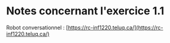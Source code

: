 # Notes concernant l'exercice 1.1

Robot conversationnel : [https://rc-inf1220.teluq.ca/](https://rc-inf1220.teluq.ca/)